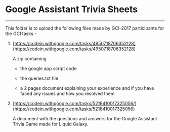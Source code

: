 # Google Assistant Trivia Sheets
---
This folder is to upload the following files made by GCI-2017 participants for the GCI tasks - 


1. [https://codein.withgoogle.com/tasks/4950718706352128](https://codein.withgoogle.com/tasks/4950718706352128)

    A zip containing

    * the google app script code

    * the queries.txt file

    * a 2 pages document explaining your experience and if you have faced any issues and how you resolved them


2. [https://codein.withgoogle.com/tasks/5218410017325056/](https://codein.withgoogle.com/tasks/5218410017325056)

    A document with the questions and answers for the Google Assistant Trivia Game made for Liquid Galaxy. 
